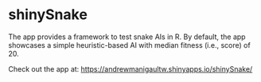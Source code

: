 
<!-- README.md is generated from README.Rmd. Please edit that file -->

# shinySnake

<!-- badges: start -->
<!-- badges: end -->

The app provides a framework to test snake AIs in R. By default, the app showcases a simple heuristic-based AI with median fitness (i.e., score) of 20. 

Check out the app at: https://andrewmanigaultw.shinyapps.io/shinySnake/

